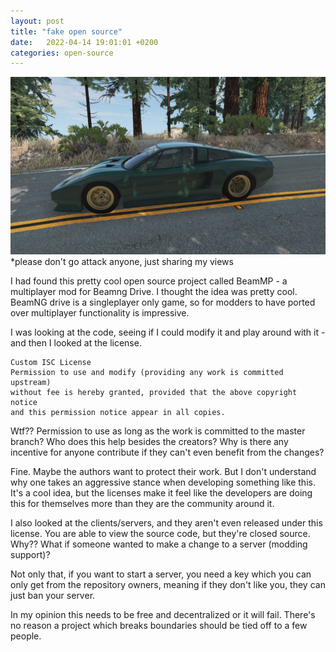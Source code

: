 ```yaml
---
layout: post
title: "fake open source"
date:   2022-04-14 19:01:01 +0200
categories: open-source
---
```


![image of car](/assets/20220414191012_1.jpg)
*please don't go attack anyone, just sharing my views

I had found this pretty cool open source project called BeamMP - a multiplayer mod for Beamng Drive. I thought the idea was pretty cool. BeamNG drive is a singleplayer only game, so for modders to have ported over multiplayer functionality is impressive.

I was looking at the code, seeing if I could modify it and play around with it - and then I looked at the license.

```
Custom ISC License
Permission to use and modify (providing any work is committed upstream)
without fee is hereby granted, provided that the above copyright notice
and this permission notice appear in all copies.
```

Wtf?? Permission to use as long as the work is committed to the master branch? Who does this help besides the creators? Why is there any incentive for anyone contribute if they can't even benefit from the changes?

Fine. Maybe the authors want to protect their work. But I don't understand why one takes an aggressive stance when developing something like this. It's a cool idea, but the licenses make it feel like the developers are doing this for themselves more than they are the community around it.

I also looked at the clients/servers, and they aren't even released under this license. You are able to view the source code, but they're closed source. Why?? What if someone wanted to make a change to a server (modding support)?

Not only that, if you want to start a server, you need a key which you can only get from the repository owners, meaning if they don't like you, they can just ban your server.

In my opinion this needs to be free and decentralized or it will fail. There's no reason a project which breaks boundaries should be tied off to a few people.
